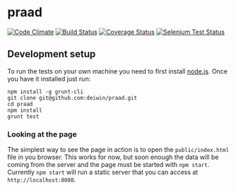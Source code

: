 praad
=====
[![Code Climate](https://codeclimate.com/github/deiwin/praad.png)](https://codeclimate.com/github/deiwin/praad) [![Build Status](https://travis-ci.org/deiwin/praad.svg)](https://travis-ci.org/deiwin/praad) [![Coverage Status](https://coveralls.io/repos/deiwin/praad/badge.png)](https://coveralls.io/r/deiwin/praad) [![Selenium Test Status](https://saucelabs.com/buildstatus/deiwin)](https://saucelabs.com/u/deiwin)


## Development setup ##

To run the tests on your own machine you need to first install [node.js](nodejs.org). Once you have it installed just run:
    
    npm install -g grunt-cli
    git clone git@github.com:deiwin/praad.git
    cd praad
    npm install
    grunt test

### Looking at the page ###

The simplest way to see the page in action is to open the `public/index.html` file in you browser. This works for now,
but soon enough the data will be coming from the server and the page must be started with `npm start`. Currently
`npm start` will run a static server that you can access at `http://localhost:8080`.
